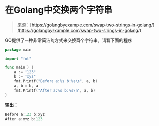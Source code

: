 <!--yml

分类：未分类

日期：2024-10-13 06:13:28

-->

# 在Golang中交换两个字符串

> 来源：[https://golangbyexample.com/swap-two-strings-in-golang/](https://golangbyexample.com/swap-two-strings-in-golang/)

GO提供了一种非常简洁的方式来交换两个字符串。请看下面的程序

```go
package main

import "fmt"

func main() {
    a := "123"
    b := "xyz"
    fmt.Printf("Before a:%s b:%s\n", a, b)
    a, b = b, a
    fmt.Printf("After a:%s b:%s\n", a, b)
}
```

**输出：**

```go
Before a:123 b:xyz
After a:xyz b:123
```
